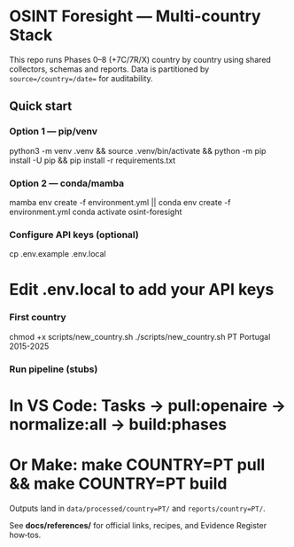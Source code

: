 # OSINT Foresight — Multi-country Stack

This repo runs Phases 0–8 (+7C/7R/X) country by country using shared collectors, schemas and reports. Data is partitioned by `source=/country=/date=` for auditability.

## Quick start
### Option 1 — pip/venv
python3 -m venv .venv && source .venv/bin/activate && python -m pip install -U pip && pip install -r requirements.txt

### Option 2 — conda/mamba
mamba env create -f environment.yml || conda env create -f environment.yml
conda activate osint-foresight

### Configure API keys (optional)
cp .env.example .env.local
# Edit .env.local to add your API keys

### First country
chmod +x scripts/new_country.sh
./scripts/new_country.sh PT Portugal 2015-2025

### Run pipeline (stubs)
# In VS Code: Tasks → pull:openaire → normalize:all → build:phases
# Or Make: make COUNTRY=PT pull && make COUNTRY=PT build

Outputs land in `data/processed/country=PT/` and `reports/country=PT/`.

See **docs/references/** for official links, recipes, and Evidence Register how‑tos.